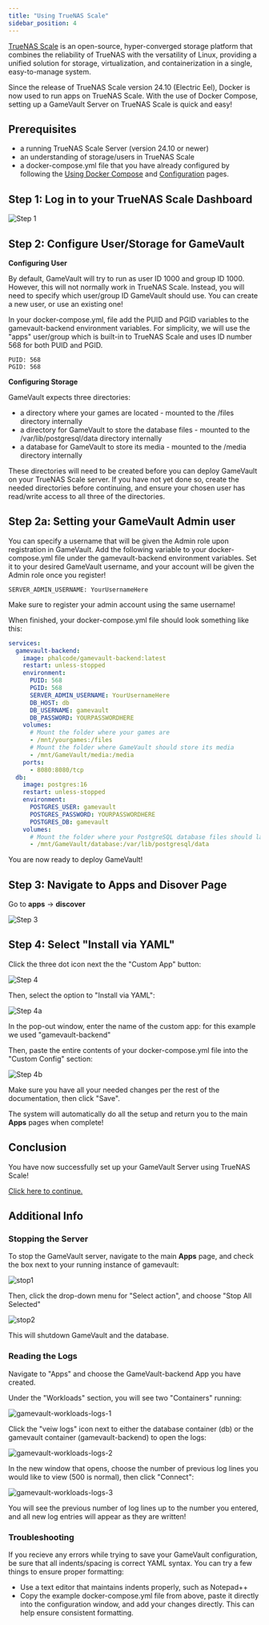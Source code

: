 ```yaml
---
title: "Using TrueNAS Scale"
sidebar_position: 4
---
```


[TrueNAS Scale](https://www.truenas.com/truenas-scale/) is an open-source, hyper-converged storage platform that combines the reliability of TrueNAS with the versatility of Linux, providing a unified solution for storage, virtualization, and containerization in a single, easy-to-manage system.

Since the release of TrueNAS Scale version 24.10 (Electric Eel), Docker is now used to run apps on TrueNAS Scale. With the use of Docker Compose, setting up a GameVault Server on TrueNAS Scale is quick and easy!

## Prerequisites

- a running TrueNAS Scale Server (version 24.10 or newer)
- an understanding of storage/users in TrueNAS Scale
- a docker-compose.yml file that you have already configured by following the [Using Docker Compose](https://gamevau.lt/docs/server-docs/setup/docker-compose/) and [Configuration](https://gamevau.lt/docs/server-docs/configuration) pages.

## Step 1: Log in to your TrueNAS Scale Dashboard

![Step 1](/img/docs/setup/scale/scale-login.png)

## Step 2: Configure User/Storage for GameVault

**Configuring User**

By default, GameVault will try to run as user ID 1000 and group ID 1000. However, this will not normally work in TrueNAS Scale. Instead, you will need to specify which user/group ID GameVault should use. You can create a new user, or use an existing one!

In your docker-compose.yml, file add the PUID and PGID variables to the gamevault-backend environment variables.
For simplicity, we will use the "apps" user/group which is built-in to TrueNAS Scale and uses ID number 568 for both PUID and PGID.

```plaintext
PUID: 568
PGID: 568
```

**Configuring Storage**

GameVault expects three directories: 
- a directory where your games are located - mounted to the /files directory internally
- a directory for GameVault to store the database files - mounted to the /var/lib/postgresql/data directory internally
- a database for GameVault to store its media - mounted to the /media directory internally
  
These directories will need to be created before you can deploy GameVault on your TrueNAS Scale server. 
If you have not yet done so, create the needed directories before continuing, and ensure your chosen user has read/write access to all three of the directories.

## Step 2a: Setting your GameVault Admin user

You can specify a username that will be given the Admin role upon registration in GameVault. Add the following variable to your docker-compose.yml file under the gamevault-backend environment variables. Set it to your desired GameVault username, and your account will be given the Admin role once you register!

```plaintext
SERVER_ADMIN_USERNAME: YourUsernameHere
```

Make sure to register your admin account using the same username!

When finished, your docker-compose.yml file should look something like this:

```yaml
services:
  gamevault-backend:
    image: phalcode/gamevault-backend:latest
    restart: unless-stopped
    environment:
      PUID: 568
      PGID: 568
      SERVER_ADMIN_USERNAME: YourUsernameHere
      DB_HOST: db
      DB_USERNAME: gamevault
      DB_PASSWORD: YOURPASSWORDHERE
    volumes:
      # Mount the folder where your games are
      - /mnt/yourgames:/files
      # Mount the folder where GameVault should store its media
      - /mnt/GameVault/media:/media
    ports:
      - 8080:8080/tcp
  db:
    image: postgres:16
    restart: unless-stopped
    environment:
      POSTGRES_USER: gamevault
      POSTGRES_PASSWORD: YOURPASSWORDHERE
      POSTGRES_DB: gamevault
    volumes:
      # Mount the folder where your PostgreSQL database files should land
      - /mnt/GameVault/database:/var/lib/postgresql/data
```

You are now ready to deploy GameVault!

## Step 3: Navigate to Apps and Disover Page

Go to **apps** -> **discover**

![Step 3](https://github.com/user-attachments/assets/b9b875d1-760c-4172-b860-25eea52685a7)

## Step 4: Select "Install via YAML"

Click the three dot icon next the the "Custom App" button:

![Step 4](https://github.com/user-attachments/assets/9d63c52c-e228-464c-914d-eb796cca569e)

Then, select the option to "Install via YAML":

![Step 4a](https://github.com/user-attachments/assets/9dbd4c4d-fb07-4afe-9f37-70e73a675c07)

In the pop-out window, enter the name of the custom app: for this example we used "gamevault-backend"

Then, paste the entire contents of your docker-compose.yml file into the "Custom Config" section:

![Step 4b](https://github.com/user-attachments/assets/27bde428-4451-4a56-b340-fd7ee50bef6e)

Make sure you have all your needed changes per the rest of the documentation, then click "Save".

The system will automatically do all the setup and return you to the main **Apps** pages when complete!

## Conclusion

You have now successfully set up your GameVault Server using TrueNAS Scale!

[Click here to continue.](setup.md#what-next)


## Additional Info

### Stopping the Server

To stop the GameVault server, navigate to the main **Apps** page, and check the box next to your running instance of gamevault:

![stop1](https://github.com/user-attachments/assets/b4683bf5-f56c-4c49-8735-4783d8005039)

Then, click the drop-down menu for "Select action", and choose "Stop All Selected"

![stop2](https://github.com/user-attachments/assets/2ee89d03-046d-4aef-9438-5949f78cf35e)

This will shutdown GameVault and the database.

### Reading the Logs

Navigate to "Apps" and choose the GameVault-backend App you have created.

Under the "Workloads" section, you will see two "Containers" running:

![gamevault-workloads-logs-1](https://github.com/user-attachments/assets/573ac116-411e-4c13-a93d-a1c85b6e6ec5)

Click the "veiw logs" icon next to either the database container (db) or the gamevault container (gamevault-backend) to open the logs:

![gamevault-workloads-logs-2](https://github.com/user-attachments/assets/5de00401-9c53-4c86-8c06-cf05cf17526f)

In the new window that opens, choose the number of previous log lines you would like to view (500 is normal), then click "Connect":

![gamevault-workloads-logs-3](https://github.com/user-attachments/assets/94f5c33f-0064-43c3-9e23-8a07d3dcce98)

You will see the previous number of log lines up to the number you entered, and all new log entries will appear as they are written!

### Troubleshooting
If you recieve any errors while trying to save your GameVault configuration, be sure that all indents/spacing is correct YAML syntax. 
You can try a few things to ensure proper formatting:

- Use a text editor that maintains indents properly, such as Notepad++
- Copy the example docker-compose.yml file from above, paste it directly into the configuration window, and add your changes directly. This can help ensure consistent formatting.
